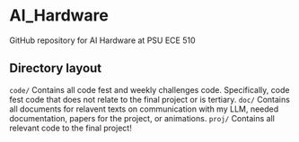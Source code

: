 # AI_Hardware
GitHub repository for AI Hardware at PSU ECE 510

## Directory layout
`code/` Contains all code fest and weekly challenges code. Specifically, code fest code that does not relate to the final project or is tertiary.
`doc/` Contains all documents for relavent texts on communication with my LLM, needed documentation, papers for the project, or animations.
`proj/` Contains all relevant code to the final project!
